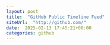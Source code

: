 ```yaml
---
layout: post
title:  "GitHub Public Timeline Feed"
siteUrl:  "http://github.com/"
date:  2025-02-13 17:45:21+00:00
categories: github
---
```


